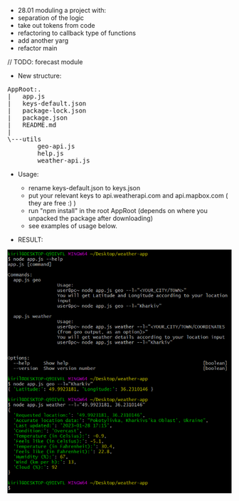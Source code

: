 - 28.01 moduling a project with:
 - separation of the logic
 - take out tokens from code
 - refactoring to callback type of functions
 - add another yarg
 - refactor main

 // TODO: forecast module

- New structure:

<pre>
AppRoot:.
|   app.js
|   keys-default.json
|   package-lock.json
|   package.json
|   README.md
|
\---utils
        geo-api.js
        help.js
        weather-api.js
</pre>

- Usage:
    - rename keys-default.json to keys.json
    - put your relevant keys to api.weatherapi.com and api.mapbox.com ( they are free :) )
    - run "npm install" in the root AppRoot (depends on where you unpacked the package after downloading)
    - see examples of usage below.

- RESULT:

 ![](https://github.com/swifty94/nodejs-course/blob/master/lesson_31_41/weather-app/result.png)